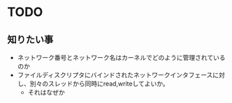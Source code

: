 # TODO

## 知りたい事

- ネットワーク番号とネットワーク名はカーネルでどのように管理されているのか
- ファイルディスクリプタにバインドされたネットワークインタフェースに対し、別々のスレッドから同時にread,writeしてよいか。
    - それはなぜか